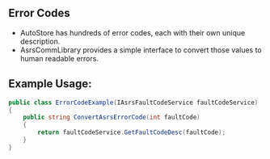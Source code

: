 ## Error Codes

- AutoStore has hundreds of error codes, each with their own unique description.
- AsrsCommLibrary provides a simple interface to convert those values to human readable errors.

## Example Usage:
```c#
public class ErrorCodeExample(IAsrsFaultCodeService faultCodeService)
{
    public string ConvertAsrsErrorCode(int faultCode) 
    {
        return faultCodeService.GetFaultCodeDesc(faultCode);
    }
}
```